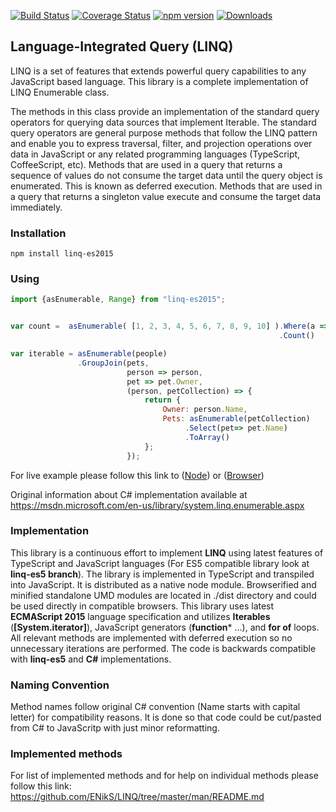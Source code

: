 [![Build Status](https://travis-ci.org/ENikS/LINQ.svg?branch=master)](https://travis-ci.org/ENikS/LINQ) 
[![Coverage Status](https://coveralls.io/repos/github/ENikS/LINQ/badge.svg?branch=master)](https://coveralls.io/github/ENikS/LINQ?branch=master)
[![npm version](https://badge.fury.io/js/linq-es2015.svg)](https://badge.fury.io/js/linq-es2015)
[![Downloads](https://img.shields.io/npm/dm/linq-es2015.svg)](https://www.npmjs.com/package/linq-es2015)
## Language-Integrated Query (LINQ) 

LINQ is a set of features that extends powerful query capabilities to any JavaScript based language. This library is a complete implementation of LINQ Enumerable class. 

The methods in this class provide an implementation of the standard query operators for querying data sources that implement Iterable<T>. The standard query operators are general purpose methods that follow the LINQ pattern and enable you to express traversal, filter, and projection operations over data in JavaScript or any related programming languages (TypeScript, CoffeeScript, etc).
Methods that are used in a query that returns a sequence of values do not consume the target data until the query object is enumerated. This is known as deferred execution. Methods that are used in a query that returns a singleton value execute and consume the target data immediately.

### Installation
```
npm install linq-es2015
```

### Using 
```javascript
import {asEnumerable, Range} from "linq-es2015";


var count =  asEnumerable( [1, 2, 3, 4, 5, 6, 7, 8, 9, 10] ).Where(a => a % 2 == 1)
                                                            .Count()

var iterable = asEnumerable(people)
               .GroupJoin(pets,
                          person => person, 
                          pet => pet.Owner,
                          (person, petCollection) => {
                              return {
                                  Owner: person.Name,
                                  Pets: asEnumerable(petCollection)
                                       .Select(pet=> pet.Name)
                                       .ToArray()
                              };
                          });

```
For live example please follow this link to ([Node](https://tonicdev.com/eniks/using-linq)) or ([Browser](https://jsfiddle.net/ENikS/pyvjcfa0))

Original information about C# implementation available at https://msdn.microsoft.com/en-us/library/system.linq.enumerable.aspx 

### Implementation
This library is a continuous effort to implement **LINQ** using latest features of TypeScript and JavaScript languages (For ES5 compatible library look at **linq-es5 branch**). The library is implemented in TypeScript and transpiled into JavaScript. It is distributed as a native node module. 
Browserified and minified standalone UMD modules are located in ./dist directory and could be used directly in compatible browsers.
This library uses latest **ECMAScript 2015** language specification and utilizes **Iterables** (**[System.iterator]**), JavaScript generators (**function*** ...), and **for of** loops. All relevant methods are implemented with deferred execution so no unnecessary iterations are performed. 
The code is backwards compatible with **linq-es5** and **C#** implementations.
 

### Naming Convention
Method names follow original C# convention (Name starts with capital letter) for compatibility reasons. It is done so that code could be cut/pasted from C# to JavaScritp with just minor reformatting.

### Implemented methods
For list of implemented methods and for help on individual methods please follow this link:
https://github.com/ENikS/LINQ/tree/master/man/README.md
